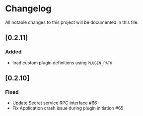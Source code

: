 # Changelog

All notable changes to this project will be documented in this file.

## [0.2.11]

### Added

- load custom plugin definitions using `PLUGIN_PATH`

## [0.2.10]

### Fixed

- Update Secret service RPC interface #66
- Fix Application crash issue during plugin initiation #65

